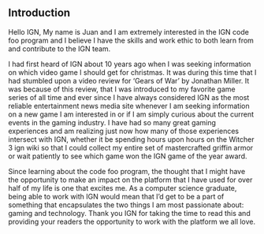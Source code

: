 ## Introduction


Hello IGN,
My name is Juan and I am extremely interested in the IGN code foo program and I believe I have the skills and work ethic to both learn from and contribute to the IGN team.

I had first heard of IGN about 10 years ago when I was seeking information on which video game I should get for christmas. It was during this time that I had stumbled upon a video review for ‘Gears of War’ by Jonathan Miller. It was because of this review, that I was introduced to my favorite game series of all time and ever since I have always considered IGN as the most reliable entertainment news media site whenever I am seeking information on a new game I am interested in or if I am simply curious about the current events in the gaming industry. I have had so many great gaming experiences and am realizing just now how many of those experiences intersect with IGN, whether it be spending hours upon hours on the Witcher 3 ign wiki so that I could collect my entire set of mastercrafted griffin armor or wait patiently to see which game won the IGN game of the year award.

Since learning about the code foo program, the thought that I might have the opportunity to make an impact on the platform that I have used for over half of my life is one that excites me. As a computer science graduate, being able to work with IGN would mean that I’d get to be a part of something that encapsulates the two things I am most passionate about: gaming and technology. Thank you IGN for taking the time to read this and providing your readers the opportunity to work with the platform we all love.
